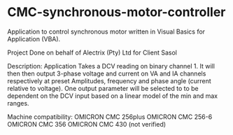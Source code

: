 # CMC-synchronous-motor-controller
Application to control synchronous motor written in Visual Basics for Application (VBA).

Project Done on behalf of Alectrix (Pty) Ltd for Client Sasol

Description:
Application Takes a DCV reading on binary channel 1. It will then then output 3-phase voltage and current on VA and IA channels 
respectively at preset Amplitudes, frequency and phase angle (current relative to voltage). 
One output parameter will be selected to to be dependent on the DCV input based on a linear model of the min and max ranges.

Machine compatibility:
OMICRON CMC 256plus
OMICRON CMC 256-6
OMICRON CMC 356
OMICRON CMC 430 (not verified)
